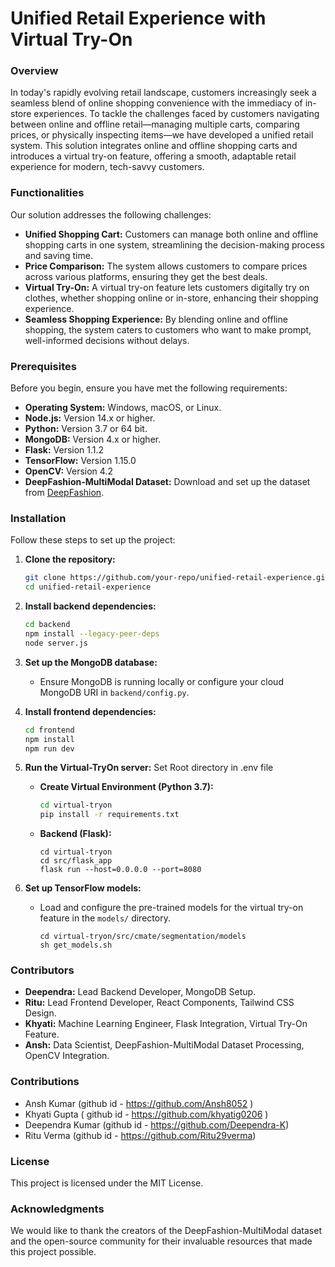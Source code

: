 # Unified Retail Experience with Virtual Try-On

### Overview

In today's rapidly evolving retail landscape, customers increasingly seek a seamless blend of online shopping convenience with the immediacy of in-store experiences. To tackle the challenges faced by customers navigating between online and offline retail—managing multiple carts, comparing prices, or physically inspecting items—we have developed a unified retail system. This solution integrates online and offline shopping carts and introduces a virtual try-on feature, offering a smooth, adaptable retail experience for modern, tech-savvy customers.

### Functionalities

Our solution addresses the following challenges:

- **Unified Shopping Cart:** Customers can manage both online and offline shopping carts in one system, streamlining the decision-making process and saving time.
- **Price Comparison:** The system allows customers to compare prices across various platforms, ensuring they get the best deals.
- **Virtual Try-On:** A virtual try-on feature lets customers digitally try on clothes, whether shopping online or in-store, enhancing their shopping experience.
- **Seamless Shopping Experience:** By blending online and offline shopping, the system caters to customers who want to make prompt, well-informed decisions without delays.

### Prerequisites

Before you begin, ensure you have met the following requirements:

- **Operating System:** Windows, macOS, or Linux.
- **Node.js:** Version 14.x or higher.
- **Python:** Version 3.7 or 64 bit.
- **MongoDB:** Version 4.x or higher.
- **Flask:** Version 1.1.2 
- **TensorFlow:** Version 1.15.0
- **OpenCV:** Version 4.2
- **DeepFashion-MultiModal Dataset:** Download and set up the dataset from [DeepFashion](http://mmlab.ie.cuhk.edu.hk/projects/DeepFashion.html).

### Installation

Follow these steps to set up the project:

1. **Clone the repository:**
   ```bash
   git clone https://github.com/your-repo/unified-retail-experience.git
   cd unified-retail-experience
   ```

2. **Install backend dependencies:**
   ```bash
   cd backend
   npm install --legacy-peer-deps
   node server.js
   ```

3. **Set up the MongoDB database:**
   - Ensure MongoDB is running locally or configure your cloud MongoDB URI in `backend/config.py`.

4. **Install frontend dependencies:**
   ```bash
   cd frontend
   npm install
   npm run dev
   ```

5. **Run the Virtual-TryOn server:**
   Set Root directory in .env file
   
   - **Create Virtual Environment (Python 3.7):**
     ```bash
     cd virtual-tryon
     pip install -r requirements.txt
     ```
   - **Backend (Flask):**
     ```venv
     cd virtual-tryon
     cd src/flask_app
     flask run --host=0.0.0.0 --port=8080
     ```

7. **Set up TensorFlow models:**
   - Load and configure the pre-trained models for the virtual try-on feature in the `models/` directory.
     ```
     cd virtual-tryon/src/cmate/segmentation/models
     sh get_models.sh
     ```

### Contributors

- **Deependra:** Lead Backend Developer, MongoDB Setup.
- **Ritu:** Lead Frontend Developer, React Components, Tailwind CSS Design.
- **Khyati:** Machine Learning Engineer, Flask Integration, Virtual Try-On Feature.
- **Ansh:** Data Scientist, DeepFashion-MultiModal Dataset Processing, OpenCV Integration.

### Contributions

- Ansh Kumar (github id - https://github.com/Ansh8052 )
- Khyati Gupta ( github id - https://github.com/khyatig0206 )
- Deependra Kumar (github id - https://github.com/Deependra-K)
- Ritu Verma (github id - https://github.com/Ritu29verma)

### License

This project is licensed under the MIT License.

### Acknowledgments

We would like to thank the creators of the DeepFashion-MultiModal dataset and the open-source community for their invaluable resources that made this project possible.
